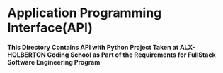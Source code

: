 # Application Programming Interface(API)
**This Directory Contains API with Python Project Taken at ALX-HOLBERTON Coding School as Part of the Requirements for FullStack Software Engineering Program**

